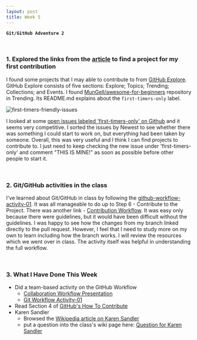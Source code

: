 ```yaml
---
layout: post
title: Week 5
---
```

**`Git/GitHub Adventure 2`**

&nbsp;
&nbsp;
&nbsp;

### 1. Explored the links from the [article](https://opensource.guide/how-to-contribute/#finding-a-project-to-contribute-to) to find a project for my first contribution

  I found some projects that I may able to contribute to from [GitHub Explore](https://github.com/explore). GitHub Explore consists of five sections: Explore; Topics; Trending; Collections; and Events. I found [MunGell/awesome-for-beginners](https://github.com/MunGell/awesome-for-beginners) repository in Trending. Its README.md explains about the `first-timers-only` label. 

![first-timers-friendly-issues](https://user-images.githubusercontent.com/30683150/66089924-3ec84480-e54f-11e9-82eb-709c4a888202.png)

  I looked at some [open issues labeled 'first-timers-only' on Github](https://github.com/search?utf8=%E2%9C%93&q=label%3Afirst-timers-only+is%3Aissue+is%3Aopen&type=) and it seems very competitive. I sorted the issues by Newest to see whether there was something I could start to work on, but everything had been taken by someone. Overall, this was very useful and I think I can find projects to contribute to. I just need to keep checking the new issue under 'first-timers-only' and comment "THIS IS MINE!" as soon as possible before other people to start it.

&nbsp;
&nbsp;

### 2. Git/GitHub activities in the class

  I've learned about Git/GitHub in class by following the [github-workflow-activity-01](https://github.com/hunter-college-ossd-fall-2019/github-workflow-activity-01). It was all manageable to do up to Step 6 - Contribute to the Project. There was another link - [Contribution Workflow](https://github.com/hunter-college-ossd-fall-2019/github-workflow-activity-01/blob/master/contribution-workflow.md). It was easy only because there were guidelines, but it would have been difficult without the guidelines. I was happy to see how the changes from my branch linked directly to the pull request. However, I feel that I need to study more on my own to learn including how the branch works. I will review the resources which we went over in class. The activity itself was helpful in understanding the full workflow.

&nbsp;
&nbsp;

### 3. What I Have Done This Week
  * Did a team-based activity on the GitHub Workflow
    * [Collaboration Workflow Presentation](http://www.compsci.hunter.cuny.edu/~sweiss/course_materials/csci395.86/slides/github-workflow-presentation.pdf)
    * [Git Workflow Activity-01](https://github.com/hunter-college-ossd-fall-2019/github-workflow-activity-01)
  * Read Section 4 of [GitHub's How To Contribute](https://opensource.guide/how-to-contribute/#finding-a-project-to-contribute-to)
  * Karen Sandler
    * Browsed the [Wikipedia article on Karen Sandler](https://en.wikipedia.org/wiki/Karen_Sandler)
    * put a question into the class's wiki page here: [Question for Karen Sandler](https://github.com/hunter-college-ossd-fall-2019/class-wiki/wiki/Questions-for-Karen-Sandler)

&nbsp;
&nbsp;
&nbsp;
